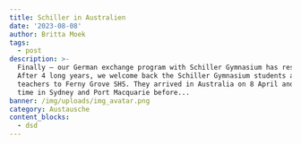 ```yaml
---
title: Schiller in Australien
date: '2023-08-08'
author: Britta Moek
tags:
  - post
description: >-
  Finally – our German exchange program with Schiller Gymnasium has restarted!
  After 4 long years, we welcome back the Schiller Gymnasium students and
  teachers to Ferny Grove SHS. They arrived in Australia on 8 April and spent
  time in Sydney and Port Macquarie before...
banner: /img/uploads/img_avatar.png
category: Austausche
content_blocks:
  - dsd
---
```


